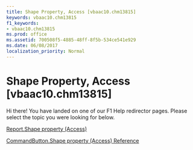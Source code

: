 ```yaml
---
title: Shape Property, Access [vbaac10.chm13815]
keywords: vbaac10.chm13815
f1_keywords:
- vbaac10.chm13815
ms.prod: office
ms.assetid: 700508f5-4885-48ff-8f5b-534ce541e929
ms.date: 06/08/2017
localization_priority: Normal
---
```



# Shape Property, Access [vbaac10.chm13815]

Hi there! You have landed on one of our F1 Help redirector pages. Please select the topic you were looking for below.

[Report.Shape property (Access)](http://msdn.microsoft.com/library/1fd2eb3c-5473-b239-d0c6-4e0ded950df6%28Office.15%29.aspx)

[CommandButton.Shape property (Access) Reference](http://msdn.microsoft.com/library/a22ca4ec-584d-46c8-2a11-aeb1503ec07f%28Office.15%29.aspx)


